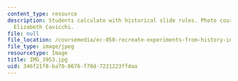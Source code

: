```yaml
---
content_type: resource
description: Students calculate with historical slide rules. Photo courtesy of Dr.
  Elizabeth Cavicchi.
file: null
file_location: /coursemedia/ec-050-recreate-experiments-from-history-inform-the-future-from-the-past-galileo-january-iap-2010/346f21f8ba708676f70d7221223ffdaa_IMG_3953.jpg
file_type: image/jpeg
resourcetype: Image
title: IMG_3953.jpg
uid: 346f21f8-ba70-8676-f70d-7221223ffdaa
---
```

